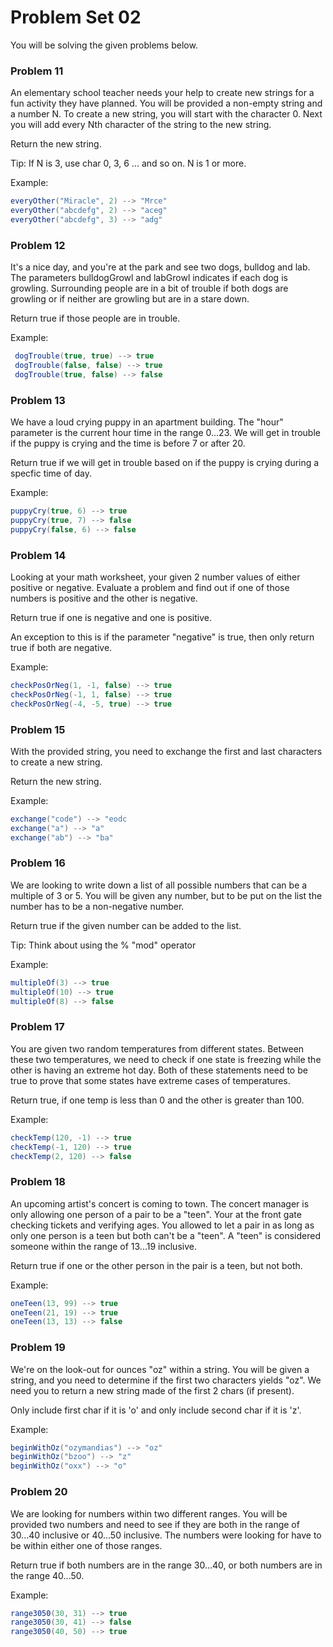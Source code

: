 # Problem Set 02

You will be solving the given problems below.

### Problem 11
An elementary school teacher needs your help to create new strings for a fun activity they have planned. You will be
provided a non-empty string and a number N. To create a new string, you will start with the character 0. Next you will
add every Nth character of the string to the new string.

Return the new string.

Tip: If N is 3, use char 0, 3, 6 ... and so on. N is 1 or more.

Example:
```java
everyOther("Miracle", 2) --> "Mrce"
everyOther("abcdefg", 2) --> "aceg"
everyOther("abcdefg", 3) --> "adg"
```
### Problem 12
It's a nice day, and you're at the park and see two dogs, bulldog and lab.
The parameters bulldogGrowl and labGrowl indicates if each dog is growling.
Surrounding people are in a bit of trouble if both dogs are growling or if neither are growling but are in a stare down.

Return true if those people are in trouble.

Example:
```java
 dogTrouble(true, true) --> true
 dogTrouble(false, false) --> true
 dogTrouble(true, false) --> false
```
### Problem 13
We have a loud crying puppy in an apartment building. The "hour" parameter is the current hour time
in the range 0...23. We will get in trouble if the puppy is crying and the time is before 7 or after 20.

Return true if we will get in trouble based on if the puppy is crying during a specfic time of day.

Example:
```java
puppyCry(true, 6) --> true
puppyCry(true, 7) --> false
puppyCry(false, 6) --> false
```
### Problem 14
Looking at your math worksheet, your given 2 number values of either positive or negative.
Evaluate a problem and find out if one of those numbers is positive and the other is negative.

Return true if one is negative and one is positive.

An exception to this is if the parameter "negative" is true, then only return true if both are negative.

Example:
```java
checkPosOrNeg(1, -1, false) --> true
checkPosOrNeg(-1, 1, false) --> true
checkPosOrNeg(-4, -5, true) --> true
```
### Problem 15
With the provided string, you need to exchange the first and last characters to create a new string.

Return the new string.

Example:
```java
exchange("code") --> "eodc
exchange("a") --> "a"
exchange("ab") --> "ba"
```
### Problem 16
We are looking to write down a list of all possible numbers that can be a
multiple of 3 or 5.
You will be given any number, but to be put on the list the number has to be a non-negative number.

Return true if the given number can be added to the list.

Tip: Think about using the % "mod" operator

Example:
```java
multipleOf(3) --> true
multipleOf(10) --> true
multipleOf(8) --> false
```
### Problem 17
You are given two random temperatures from different states.
Between these two temperatures, we need to check if one state is freezing while the other is having an extreme hot day.
Both of these statements need to be true to prove that some states have extreme cases of temperatures.

Return true, if one temp is less than 0 and the other is greater than 100.

Example:
```java
checkTemp(120, -1) --> true
checkTemp(-1, 120) --> true
checkTemp(2, 120) --> false
```
### Problem 18
An upcoming artist's concert is coming to town.
The concert manager is only allowing one person of a pair to be a "teen".
Your at the front gate checking tickets and verifying ages.
You allowed to let a pair in as long as only one person is a teen but both can't be a "teen".
A "teen" is considered someone within the range of 13...19 inclusive.

Return true if one or the other person in the pair is a teen, but not both.

Example:
```java
oneTeen(13, 99) --> true
oneTeen(21, 19) --> true
oneTeen(13, 13) --> false
```
### Problem 19
We're on the look-out for ounces "oz" within a string. You will be given a string,
and you need to determine if the first two characters yields "oz".
We need you to return a new string made of the first 2 chars (if present).

Only include first char if it is 'o' and only include second char if it is 'z'.

Example:
```java
beginWithOz("ozymandias") --> "oz"
beginWithOz("bzoo") --> "z"
beginWithOz("oxx") --> "o"
```
### Problem 20
We are looking for numbers within two different ranges. You will be provided two numbers
and need to see if they are both in the range of 30...40 inclusive or 40...50 inclusive.
The numbers were looking for have to be within either one of those ranges.

Return true if both numbers are in the range 30...40, or both numbers are in the range 40...50.

Example:
```java
range3050(30, 31) --> true
range3050(30, 41) --> false
range3050(40, 50) --> true
```